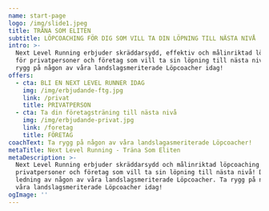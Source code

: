 ```yaml
---
name: start-page
logo: /img/slide1.jpeg
title: TRÄNA SOM ELITEN
subtitle: LÖPCOACHING FÖR DIG SOM VILL TA DIN LÖPNING TILL NÄSTA NIVÅ
intro: >-
  Next Level Running erbjuder skräddarsydd, effektiv och målinriktad löpcoaching
  för privatpersoner och företag som vill ta sin löpning till nästa nivå. Ta
  rygg på någon av våra landslagsmeriterade Löpcoacher idag!
offers:
  - cta: BLI EN NEXT LEVEL RUNNER IDAG
    img: /img/erbjudande-ftg.jpg
    link: /privat
    title: PRIVATPERSON
  - cta: Ta din företagsträning till nästa nivå
    img: /img/erbjudande-privat.jpg
    link: /foretag
    title: FÖRETAG
coachText: Ta rygg på någon av våra landslagasmeriterade Löpcoacher!
metaTitle: Next Level Running - Träna Som Eliten
metaDescription: >-
  Next Level Running erbjuder skräddarsydd och målinriktad löpcoaching för
  privatpersoner och företag som vill ta sin löpning till nästa nivå! Detta i
  ledning av någon av våra landslagsmeriterade Löpcoacher. Ta rygg på någon av
  våra landslagsmeriterade Löpcoacher idag!
ogImage: ''
---
```


